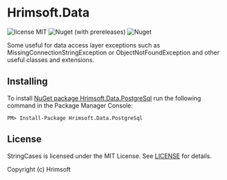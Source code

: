 # Hrimsoft.Data
![license MIT](https://img.shields.io/badge/license-MIT-green)
![Nuget (with prereleases)](https://img.shields.io/nuget/vpre/Hrimsoft.Data.PostgreSql)
![Nuget](https://img.shields.io/nuget/dt/Hrimsoft.Data.PostgreSql)

Some useful for data access layer exceptions such as MissingConnectionStringException or ObjectNotFoundException and other useful classes and extensions.  

## Installing ##

To install [NuGet package Hrimsoft.Data.PostgreSql](https://www.nuget.org/packages/Hrimsoft.Data.PostgreSql) run the following command in the Package Manager Console:

```
PM> Install-Package Hrimsoft.Data.PostgreSql
```

## License ##

StringCases is licensed under the MIT License. See [LICENSE](LICENSE) for details.

Copyright (c) Hrimsoft
